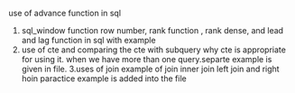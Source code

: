 use of advance function in sql 
1. sql_window function row number, rank function , rank dense, and lead and lag function in sql with example 
2. use of cte and comparing the cte with subquery why cte is appropriate  for using it. when we have more than one query.separte example is given in file.
3.uses of join example of join inner join left join and right hoin paractice example is added into the file
